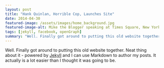 ```yaml
---
layout: post
title: "Hank Quinlan, Horrible Cop, Launches Site"
date: 2014-04-30
featured-image: /assets/images/home_background.jpg
featured-image-alt: Mike the Blogger speaking at Times Square, New York City, New York
tags: [jekyll, facebook, openGraph]
summary: "Well. Finally got around to putting this old website together. Neat thing about it - powered by Well.Finally got around to putting this old website together. Neat thing about it - powered by"
---
```



Well. Finally got around to putting this old website together. Neat thing about it - powered by [Jekyll](http://jekyllrb.com) and I can use Markdown to author my posts. It actually is a lot easier than I thought it was going to be.